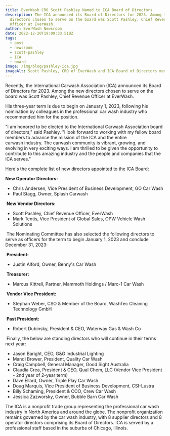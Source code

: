 ```yaml
---
title: EverWash CRO Scott Pashley Named to ICA Board of Directors
description: The ICA announced its Board of Directors for 2023. Among the new
  directors chosen to serve on the board was Scott Pashley, Chief Revenue
  Officer at EverWash.
author: EverWash Newsroom
date: 2022-12-20T19:09:33.518Z
tags:
  - post
  - newsroom
  - scott-pashley
  - ICA
  - board
image: /img/blog/pashley-ica.jpg
imageAlt: Scott Pashley, CRO of EverWash and ICA Board of Directors member
---
```

Recently, the International Carwash Association (ICA) announced its Board of Directors for 2023. Among the new directors chosen to serve on the board was Scott Pashley, Chief Revenue Officer at EverWash. 

His three-year term is due to begin on January 1, 2023, following his nomination by colleagues in the professional car wash industry who recommended him for the position.

"I am honored to be elected to the International Carwash Association board of directors," said Pashley. "I look forward to working with my fellow board members to advance the mission of the ICA and the entire carwash industry. The carwash community is vibrant, growing, and evolving in very exciting ways. I am thrilled to be given the opportunity to contribute to this amazing industry and the people and companies that the ICA serves."

Here's the complete list of new directors appointed to the ICA Board:

**New Operator Directors:**

* Chris Andersen, Vice President of Business Development, GO Car Wash
* Paul Stagg, Owner, Splash Carwash

 **New Vendor Directors:**

* Scott Pashley, Chief Revenue Officer, EverWash
* Mark Tentis, Vice President of Global Sales, OPW Vehicle Wash Solutions

 The Nominating Committee has also selected the following directors to serve as officers for the term to begin January 1, 2023 and conclude December 31, 2023: 

 **President:**

* Justin Alford, Owner, Benny's Car Wash 

 **Treasurer:**

* Marcus Kittrell, Partner, Mammoth Holdings / Marc-1 Car Wash 

 **Vendor Vice President:**

* Stephan Weber, CSO & Member of the Board, WashTec Cleaning Technology GmbH

 **Past President:**

* Robert Dubinsky, President & CEO, Waterway Gas & Wash Co

 Finally, the below are standing directors who will continue in their terms next year:

* Jason Baright, CEO, G&G Industrial Lighting 
* Mandi Brower, President, Quality Car Wash
* Craig Campbell, General Manager, Good Sight Australia
* Claudia Crea, President & CEO, Qual Chem, LLC (Vendor Vice President - 2nd year of 2-year term)
* Dave Ellard, Owner, Triple Play Car Wash 
* Doug Marquis, Vice President of Business Development, CSI-Lustra
* Billy Schaming, President & COO, Crew Car Wash 
* Jessica Zazworsky, Owner, Bubble Barn Car Wash

The ICA is a nonprofit trade group representing the professional car wash industry in North America and around the globe. The nonprofit organization remains governed by the car wash industry, with 8 supplier directors and 8 operator directors comprising its Board of Directors. ICA is served by a professional staff based in the suburbs of Chicago, Illinois.